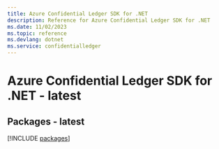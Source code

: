 ```yaml
---
title: Azure Confidential Ledger SDK for .NET
description: Reference for Azure Confidential Ledger SDK for .NET
ms.date: 11/02/2023
ms.topic: reference
ms.devlang: dotnet
ms.service: confidentialledger
---
```

# Azure Confidential Ledger SDK for .NET - latest
## Packages - latest
[!INCLUDE [packages](confidential-ledger-index.md)]